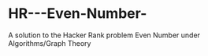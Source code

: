 # HR---Even-Number-
A solution to the Hacker Rank problem Even Number under Algorithms/Graph Theory
